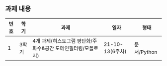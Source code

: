  ## 과제 내용
   
번호 | 학기		|	과제|	일자|	형태
-- | ------ | ------- | -------- | -------
1 | 3학기 | 4개 과제(히스토그램 평탄화/주파수&공간 도메인필터링/모폴로지)	| 21-10-13(6주차)	| 문서/Python
